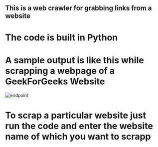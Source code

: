 ## This is a web crawler for grabbing links from a website 

# The code is built in Python

# A sample output is like this while scrapping a webpage of a GeekForGeeks Website


![endpoint](https://github.com/Tejas1510/hacking-tools-scripts/blob/main/Python/WebCrawler/images/Screenshot%20(271).png)

# To scrap a particular website just run the code and enter the website name of which you want to scrapp

